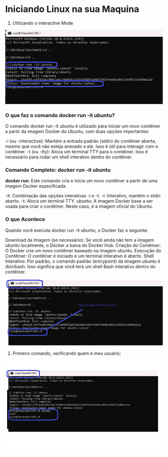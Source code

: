 # Iniciando Linux na sua Maquina

1) Utilizando o interactive Mode

<img src="https://github.com/JosiTubaroski/Iniciando_Linux_Maquina/blob/main/Img/Executar_Linux.png">

### O que faz o comando docker run -it ubuntu?

O comando docker run -it ubuntu é utilizado para iniciar um novo contêiner a partir da imagem Docker do Ubuntu, com duas opções importantes:

-i (ou -interactive): Mantém a entrada padrão (stdin) do contêiner aberta, mesmo que você não esteja anexado a ele. Isso é útil para interagir com o contêiner.
-t (ou -tty): Aloca um terminal TTY para o contêiner. Isso é necessário para rodar um shell interativo dentro do contêiner.

### Comando Completo: docker run -it ubuntu

<b>docker run:</b> Este comando cria e inicia um novo contêiner a partir de uma imagem Docker especificada.

-it: Combinação das opções interativas -i e -t.
-i: Interativo, mantém o stdin aberto.
-t: Aloca um terminal TTY.
ubuntu: A imagem Docker base a ser usada para criar o contêiner. Neste caso, é a imagem oficial do Ubuntu.

### O que Acontece
Quando você executa docker run -it ubuntu, o Docker faz o seguinte:

Download da Imagem (se necessário): Se você ainda não tem a imagem ubuntu localmente, o Docker a baixa do Docker Hub.
Criação do Contêiner: O Docker cria um novo contêiner baseado na imagem ubuntu.
Execução do Contêiner: O contêiner é iniciado e um terminal interativo é aberto.
Shell Interativo: Por padrão, o comando padrão (entrypoint) da imagem ubuntu é /bin/bash. Isso significa que você terá um shell Bash interativo dentro do contêiner.

<img src="https://github.com/JosiTubaroski/Iniciando_Linux_Maquina/blob/main/Img/Dentro_Do_Linux.png">

2) Primeiro comando, verificando quem é meu usuário;

<img src="https://github.com/JosiTubaroski/Iniciando_Linux_Maquina/blob/main/Img/1_Primeiro_Comando.png">
   


